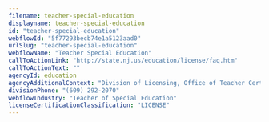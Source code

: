 ```yaml
---
filename: teacher-special-education
displayname: teacher-special-education
id: "teacher-special-education"
webflowId: "5f77293becb74e1a5123aad0"
urlSlug: "teacher-special-education"
webflowName: "Teacher Special Education"
callToActionLink: "http://state.nj.us/education/license/faq.htm"
callToActionText: ""
agencyId: education
agencyAdditionalContext: "Division of Licensing, Office of Teacher Certification and Academic Credentials"
divisionPhone: "(609) 292-2070"
webflowIndustry: "Teacher of Special Education"
licenseCertificationClassification: "LICENSE"
---
```

